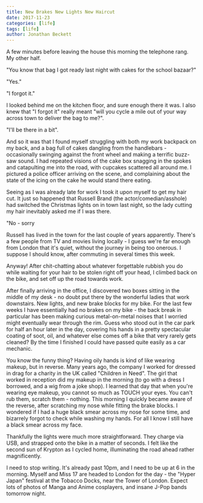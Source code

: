 ```yaml
---
title: New Brakes New Lights New Haircut
date: 2017-11-23
categories: [life]
tags: [life]
author: Jonathan Beckett
---
```


A few minutes before leaving the house this morning the telephone rang. My other half.

"You know that bag I got ready last night with cakes for the school bazaar?"

"Yes."

"I forgot it."

I looked behind me on the kitchen floor, and sure enough there it was. I also knew that "I forgot it" really meant "will you cycle a mile out of your way across town to deliver the bag to me?".

"I'll be there in a bit".

And so it was that I found myself struggling with both my work backpack on my back, and a bag full of cakes dangling from the handlebars - occasionally swinging against the front wheel and making a terrific buzz-saw sound. I had repeated visions of the cake box snagging in the spokes and catapulting me into the road, with cupcakes scattered all around me. I pictured a police officer arriving on the scene, and complaining about the state of the icing on the cake he would stand there eating.

Seeing as I was already late for work I took it upon myself to get my hair cut. It just so happened that Russell Brand (the actor/comedian/asshole) had switched the Christmas lights on in town last night, so the lady cutting my hair inevitably asked me if I was there.

"No - sorry

Russell has lived in the town for the last couple of years apparently. There's a few people from TV and movies living locally - I guess we're far enough from London that it's quiet, without the journey in being too onerous. I suppose I should know, after commuting in several times this week.

Anyway! After chit-chatting about whatever forgettable rubbish you do while waiting for your hair to be stolen right off your head, I climbed back on the bike, and set off up the road towards work.

After finally arriving in the office, I discovered two boxes sitting in the middle of my desk - no doubt put there by the wonderful ladies that work downstairs. New lights, and new brake blocks for my bike. For the last few weeks I have essentially had no brakes on my bike - the back break in particular has been making curious metal-on-metal noises that I worried might eventually wear through the rim. Guess who stood out in the car park for half an hour later in the day, covering his hands in a pretty spectacular coating of soot, oil, and whatever else comes off a bike that very rarely gets cleaned? By the time I finished I could have passed quite easily as a car mechanic.

You know the funny thing? Having oily hands is kind of like wearing makeup, but in reverse. Many years ago, the company I worked for dressed in drag for a charity in the UK called "Children in Need". The girl that worked in reception did my makeup in the morning (to go with a dress I borrowed, and a wig from a joke shop). I learned that day that when you're wearing eye makeup, you cannot so much as TOUCH your eyes. You can't rub them, scratch them - nothing. This morning I quickly became aware of the reverse, after scratching my nose while fitting the brake blocks. I wondered if I had a huge black smear across my nose for some time, and bizarrely forgot to check while washing my hands. For all I know I still have a black smear across my face.

Thankfully the lights were much more straightforward. They charge via USB, and strapped onto the bike in a matter of seconds. I felt like the second sun of Krypton as I cycled home, illuminating the road ahead rather magnificently.

I need to stop writing. It's already past 10pm, and I need to be up at 6 in the morning. Myself and Miss 17 are headed to London for the day - the "Hyper Japan" festival at the Tobacco Docks, near the Tower of London. Expect lots of photos of Manga and Anime cosplayers, and insane J-Pop bands tomorrow night.